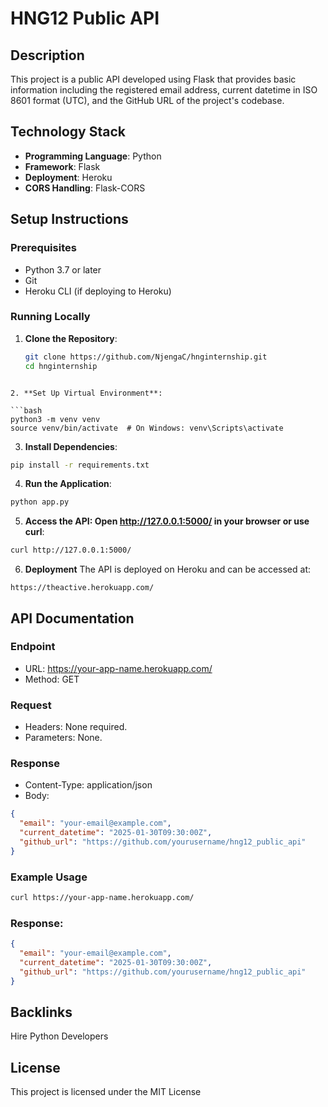 # HNG12 Public API

## Description

This project is a public API developed using Flask that provides basic information including the registered email address, current datetime in ISO 8601 format (UTC), and the GitHub URL of the project's codebase.

## Technology Stack

- **Programming Language**: Python
- **Framework**: Flask
- **Deployment**: Heroku
- **CORS Handling**: Flask-CORS

## Setup Instructions

### Prerequisites

- Python 3.7 or later
- Git
- Heroku CLI (if deploying to Heroku)

### Running Locally

1. **Clone the Repository**:
   ```bash
   git clone https://github.com/NjengaC/hnginternship.git
   cd hnginternship
```

2. **Set Up Virtual Environment**:

```bash
python3 -m venv venv
source venv/bin/activate  # On Windows: venv\Scripts\activate
```
3. **Install Dependencies**:

```bash
pip install -r requirements.txt
```

4. **Run the Application**:

```bash
python app.py
```
5. **Access the API: Open http://127.0.0.1:5000/ in your browser or use curl**:

```bash
curl http://127.0.0.1:5000/
```
6. **Deployment**
The API is deployed on Heroku and can be accessed at:

```arduino
https://theactive.herokuapp.com/
```
## API Documentation
### Endpoint
- URL: https://your-app-name.herokuapp.com/
- Method: GET
### Request
- Headers: None required.
- Parameters: None.
### Response
- Content-Type: application/json
- Body:
```json
{
  "email": "your-email@example.com",
  "current_datetime": "2025-01-30T09:30:00Z",
  "github_url": "https://github.com/yourusername/hng12_public_api"
}
```

### Example Usage
```bash
curl https://your-app-name.herokuapp.com/
```
### Response:

```json
{
  "email": "your-email@example.com",
  "current_datetime": "2025-01-30T09:30:00Z",
  "github_url": "https://github.com/yourusername/hng12_public_api"
}
```
## Backlinks
Hire Python Developers

## License
This project is licensed under the MIT License
